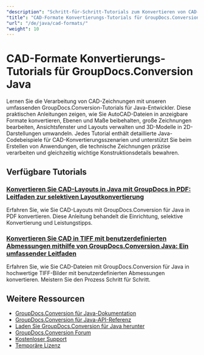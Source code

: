 ```yaml
---
"description": "Schritt-für-Schritt-Tutorials zum Konvertieren von CAD-Zeichnungen (DWG, DXF, DGN usw.) in andere Formate mit GroupDocs.Conversion für Java."
"title": "CAD-Formate Konvertierungs-Tutorials für GroupDocs.Conversion Java"
"url": "/de/java/cad-formats/"
"weight": 10
---
```


# CAD-Formate Konvertierungs-Tutorials für GroupDocs.Conversion Java

Lernen Sie die Verarbeitung von CAD-Zeichnungen mit unseren umfassenden GroupDocs.Conversion-Tutorials für Java-Entwickler. Diese praktischen Anleitungen zeigen, wie Sie AutoCAD-Dateien in anzeigbare Formate konvertieren, Ebenen und Maße beibehalten, große Zeichnungen bearbeiten, Ansichtsfenster und Layouts verwalten und 3D-Modelle in 2D-Darstellungen umwandeln. Jedes Tutorial enthält detaillierte Java-Codebeispiele für CAD-Konvertierungsszenarien und unterstützt Sie beim Erstellen von Anwendungen, die technische Zeichnungen präzise verarbeiten und gleichzeitig wichtige Konstruktionsdetails bewahren.

## Verfügbare Tutorials

### [Konvertieren Sie CAD-Layouts in Java mit GroupDocs in PDF: Leitfaden zur selektiven Layoutkonvertierung](./groupdocs-java-cad-to-pdf-selective-layouts/)
Erfahren Sie, wie Sie CAD-Layouts mit GroupDocs.Conversion für Java in PDF konvertieren. Diese Anleitung behandelt die Einrichtung, selektive Konvertierung und Leistungstipps.

### [Konvertieren Sie CAD in TIFF mit benutzerdefinierten Abmessungen mithilfe von GroupDocs.Conversion Java: Ein umfassender Leitfaden](./cad-conversion-tiff-custom-dimensions-groupdocs-java/)
Erfahren Sie, wie Sie CAD-Dateien mit GroupDocs.Conversion für Java in hochwertige TIFF-Bilder mit benutzerdefinierten Abmessungen konvertieren. Meistern Sie den Prozess Schritt für Schritt.

## Weitere Ressourcen

- [GroupDocs.Conversion für Java-Dokumentation](https://docs.groupdocs.com/conversion/java/)
- [GroupDocs.Conversion für Java-API-Referenz](https://reference.groupdocs.com/conversion/java/)
- [Laden Sie GroupDocs.Conversion für Java herunter](https://releases.groupdocs.com/conversion/java/)
- [GroupDocs.Conversion Forum](https://forum.groupdocs.com/c/conversion)
- [Kostenloser Support](https://forum.groupdocs.com/)
- [Temporäre Lizenz](https://purchase.groupdocs.com/temporary-license/)